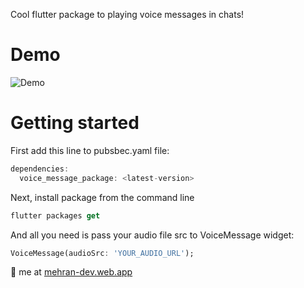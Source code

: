 
Cool flutter package to playing voice messages in chats!


# Demo

![Demo](https://github.com/mehranshoqi/voice_message_player/blob/master/voice_message_intro.gif)


# Getting started

First add this line to pubsbec.yaml file:

```dart
dependencies:
  voice_message_package: <latest-version>
```

Next, install package from the command line
```dart
flutter packages get
```

And all you need is pass your audio file src to VoiceMessage widget:
```dart
VoiceMessage(audioSrc: 'YOUR_AUDIO_URL');
```


:pushpin: me at [mehran-dev.web.app](https://mehran-dev.web.app)




